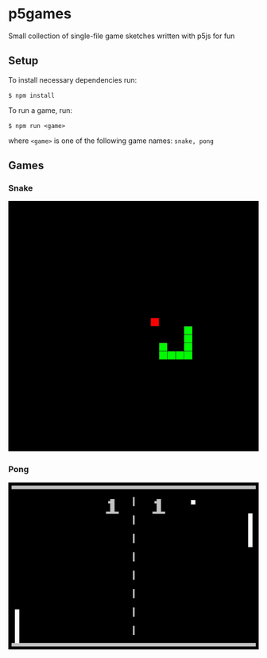 # p5games

Small collection of single-file game sketches written with p5js for fun

## Setup

To install necessary dependencies run:

```
$ npm install
```

To run a game, run:

```
$ npm run <game>
```

where `<game>` is one of the following game names: `snake, pong`

## Games

### Snake

![Snake Demo](./img/snake.gif)

### Pong

![Pong Demo](./img/pong.gif)
